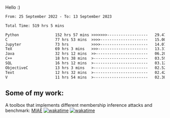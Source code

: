 Hello :)


<!--START_SECTION:waka-->

```txt
From: 25 September 2022 - To: 13 September 2023

Total Time: 519 hrs 5 mins

Python                152 hrs 57 mins >>>>>>>------------------   29.47 %
C                     77 hrs 53 mins  >>>>---------------------   15.00 %
Jupyter               73 hrs          >>>>---------------------   14.07 %
TeX                   69 hrs 3 mins   >>>----------------------   13.31 %
Java                  32 hrs 12 mins  >>-----------------------   06.20 %
C++                   18 hrs 38 mins  >------------------------   03.59 %
SQL                   16 hrs 12 mins  >------------------------   03.12 %
ObjectiveC            13 hrs 3 mins   >------------------------   02.52 %
Text                  12 hrs 32 mins  >------------------------   02.42 %
V                     11 hrs 54 mins  >------------------------   02.30 %
```

<!--END_SECTION:waka-->

## Some of my work: 

A toolbox that implements different membership inference attacks and benchmark: [MIAE](https://github.com/RPI-DSPlab) [![wakatime](https://wakatime.com/badge/user/18ac89f5-baf8-49e6-a5ee-d9272435ce3a/project/3e6541fd-578f-4d9d-9080-f2a42b2d10e1.svg)](https://wakatime.com/badge/user/18ac89f5-baf8-49e6-a5ee-d9272435ce3a/project/3e6541fd-578f-4d9d-9080-f2a42b2d10e1) [![wakatime](https://wakatime.com/badge/user/18ac89f5-baf8-49e6-a5ee-d9272435ce3a/project/5d5826e9-c6d6-4d86-8b00-0d1608c5f167.svg)](https://wakatime.com/badge/user/18ac89f5-baf8-49e6-a5ee-d9272435ce3a/project/5d5826e9-c6d6-4d86-8b00-0d1608c5f167)

